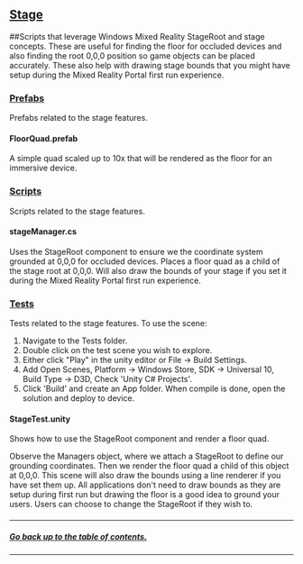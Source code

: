 ## [Stage]()

##Scripts that leverage Windows Mixed Reality StageRoot and stage concepts.
These are useful for finding the floor for occluded devices and also finding the root 0,0,0 position so game objects can be placed accurately.
These also help with drawing stage bounds that you might have setup during the Mixed Reality Portal first run experience.

### [Prefabs](Prefabs)
Prefabs related to the stage features.

#### FloorQuad.prefab
A simple quad scaled up to 10x that will be rendered as the floor for an immersive device.

### [Scripts](Scripts)
Scripts related to the stage features.

#### stageManager.cs
Uses the StageRoot component to ensure we the coordinate system grounded at 0,0,0 for occluded devices.
Places a floor quad as a child of the stage root at 0,0,0.
Will also draw the bounds of your stage if you set it during the Mixed Reality Portal first run experience.

### [Tests](Tests)
Tests related to the stage features. To use the scene:

1. Navigate to the Tests folder.
2. Double click on the test scene you wish to explore.
3. Either click "Play" in the unity editor or File -> Build Settings.
4. Add Open Scenes, Platform -> Windows Store, SDK -> Universal 10, Build Type -> D3D, Check 'Unity C# Projects'.
5. Click 'Build' and create an App folder. When compile is done, open the solution and deploy to device.

#### StageTest.unity 
Shows how to use the StageRoot component and render a floor quad.

Observe the Managers object, where we attach a StageRoot to define our grounding coordinates.
Then we render the floor quad a child of this object at 0,0,0.
This scene will also draw the bounds using a line renderer if you have set them up.
All applications don't need to draw bounds as they are setup during first run but drawing the floor is a good idea to ground your users.
Users can choose to change the StageRoot if they wish to.

####

---
##### [Go back up to the table of contents.](../../../README.md)
---
